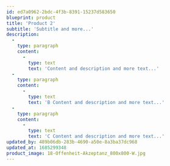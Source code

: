 ```yaml
---
id: ed7a0962-2bdc-4f3b-8391-15237d583650
blueprint: product
title: 'Product 2'
subtitle: 'Subtitle and more...'
description:
  -
    type: paragraph
    content:
      -
        type: text
        text: 'Content and description and more text...'
  -
    type: paragraph
    content:
      -
        type: text
        text: 'B Content and description and more text...'
  -
    type: paragraph
    content:
      -
        type: text
        text: 'C Content and description and more text...'
updated_by: 489b06db-283b-4690-a50e-8a3ba37dc968
updated_at: 1685299348
product_image: 18-Offenheit-Akzeptanz_800x800-W.jpg
---
```

